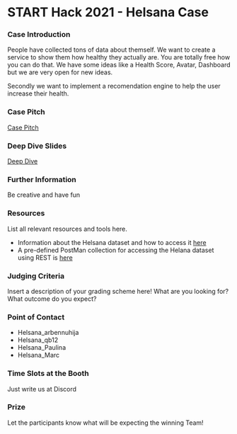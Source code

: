 # START Hack 2021 - Helsana Case

### Case Introduction
People have collected tons of data about themself. We want to create a service to show them how healthy they actually are. You are totally free how you can do that. We have some ideas like a Health Score, Avatar, Dashboard but we are very open for new ideas.

Secondly we want to implement a recomendation engine to help the user increase their health.

### Case Pitch 
[Case Pitch](StartHack_pitch.pdf)

### Deep Dive Slides
[Deep Dive](StartHack_workshop.pdf)

### Further Information
Be creative and have fun

### Resources
List all relevant resources and tools here.

* Information about the Helsana dataset and how to access it [here](HELSANA_DATASET_AND_ACCESS.md)
* A pre-defined PostMan collection for accessing the Helana dataset using REST is [here](HelsanaHack.postman_collection.json)

### Judging Criteria
Insert a description of your grading scheme here! What are you looking for? What outcome do you expect?

### Point of Contact
* Helsana_arbennuhija
* Helsana_qb12
* Helsana_Paulina
* Helsana_Marc

### Time Slots at the Booth
Just write us at Discord

### Prize
Let the participants know what will be expecting the winning Team!
